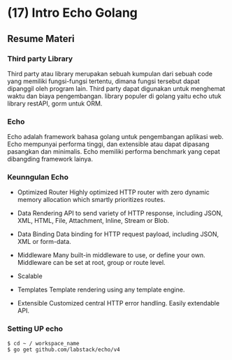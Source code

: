 # (17) Intro Echo Golang

## Resume Materi

### Third party Library

Third party atau library merupakan sebuah kumpulan dari sebuah code yang memiliki fungsi-fungsi tertentu, dimana fungsi tersebut dapat dipanggil oleh program lain. Third party dapat digunakan untuk menghemat waktu dan biaya pengembangan. library populer di golang yaitu echo utuk library restAPI, gorm untuk ORM.

### Echo

Echo adalah framework bahasa golang untuk pengembangan aplikasi web. Echo mempunyai performa tinggi, dan extensible atau dapat dipasang pasangkan dan minimalis. Echo memiliki performa benchmark yang cepat dibangding framework lainya.

### Keunngulan Echo

- Optimized Router
  Highly optimized HTTP router with zero dynamic memory allocation which smartly prioritizes routes.

- Data Rendering
  API to send variety of HTTP response, including JSON, XML, HTML, File, Attachment, Inline, Stream or Blob.

- Data Binding
  Data binding for HTTP request payload, including JSON, XML or form-data.

- Middleware
  Many built-in middleware to use, or define your own. Middleware can be set at root, group or route level.

- Scalable

- Templates
  Template rendering using any template engine.

- Extensible
  Customized central HTTP error handling. Easily extendable API.

### Setting UP echo

```
$ cd ~ / workspace_name
$ go get github.com/labstack/echo/v4
```
